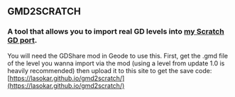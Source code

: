 ## GMD2SCRATCH
### A tool that allows you to import real GD levels into [my Scratch GD port](https://turbowarp.org/1136801417/fullscreen).
You will need the GDShare mod in Geode to use this. First, get the .gmd file of the level you wanna import via the mod (using a level from update 1.0 is heavily recommended) then upload it to this site to get the save code:
[https://lasokar.github.io/gmd2scratch/](https://lasokar.github.io/gmd2scratch/)

